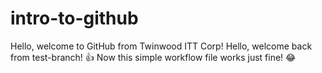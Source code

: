 # intro-to-github
Hello, welcome to GitHub from Twinwood ITT Corp!
Hello, welcome back from test-branch!
👍
Now this simple workflow file works just fine!
😂
